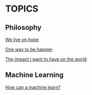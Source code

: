 # TOPICS


## Philosophy

[We live on hope](./we-live-on-hope.html)

[One way to be happier](./one-way-to-be-happier.html)

[The impact I want to have on the world](./the-impact-i-want-to-have.html)

## Machine Learning

[How can a machine learn?](./how-can-a-machine-learn.html)
